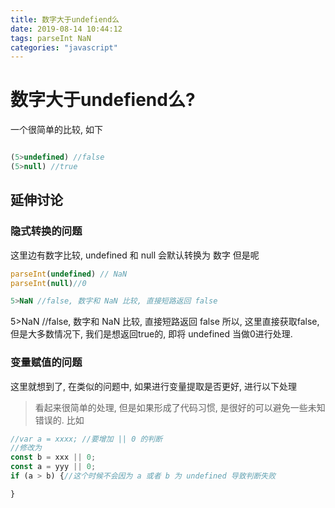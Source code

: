 ```yaml
---
title: 数字大于undefiend么
date: 2019-08-14 10:44:12
tags: parseInt NaN
categories: "javascript"
---
```


# 数字大于undefiend么?

一个很简单的比较, 如下

```js

(5>undefined) //false
(5>null) //true

```

## 延伸讨论

### 隐式转换的问题

这里边有数字比较, undefined 和 null 会默认转换为 数字
但是呢

```js
parseInt(undefined) // NaN
parseInt(null)//0

5>NaN //false, 数字和 NaN 比较, 直接短路返回 false

```

5>NaN //false, 数字和 NaN 比较, 直接短路返回 false
所以, 这里直接获取false, 但是大多数情况下, 我们是想返回true的, 即将 undefined 当做0进行处理.

### 变量赋值的问题

这里就想到了, 在类似的问题中, 如果进行变量提取是否更好, 进行以下处理
> 看起来很简单的处理, 但是如果形成了代码习惯, 是很好的可以避免一些未知错误的.
比如

```js
//var a = xxxx; //要增加 || 0 的判断
//修改为
const b = xxx || 0;
const a = yyy || 0;
if (a > b) {//这个时候不会因为 a 或者 b 为 undefined 导致判断失败

}
```
